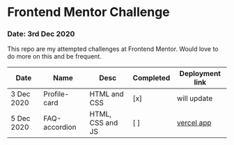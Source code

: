 # Frontend Mentor Challenge

### Date: 3rd Dec 2020

This repo are my attempted challenges at Frontend Mentor. Would love to do more on this and be frequent.

| Date       | Name          | Desc             | Completed | Deployment link                                                          |
| ---------- | ------------- | ---------------- | --------- | ------------------------------------------------------------------------ |
| 3 Dec 2020 | Profile-card  | HTML and CSS     | [x]       | will update                                                              |
| 5 Dec 2020 | FAQ-accordion | HTML, CSS and JS | [ ]       | [vercel app](https://faq-accordion-iota.vercel.app/) |

